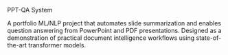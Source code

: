 PPT-QA System

A portfolio ML/NLP project that automates slide summarization and enables question answering from PowerPoint and PDF presentations. Designed as a demonstration of practical document intelligence workflows using state-of-the-art transformer models.
